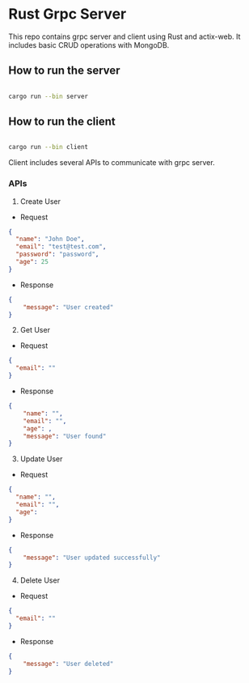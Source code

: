 # Rust Grpc Server 
 
This repo contains grpc server and client using Rust and actix-web. It includes basic CRUD operations with MongoDB.

## How to run the server
```bash

cargo run --bin server

```

## How to run the client
```bash

cargo run --bin client

```

Client includes several APIs to communicate with grpc server.

### APIs

1. Create User

- Request

```json
{
  "name": "John Doe",
  "email": "test@test.com",
  "password": "password",
  "age": 25
}

```

- Response

```json
{
    "message": "User created"
}

```

2. Get User

- Request

```json
{
  "email": ""
}

```

- Response

```json
{
    "name": "",
    "email": "",
    "age": ,
    "message": "User found"
}

```

3. Update User

- Request

```json
{
  "name": "",
  "email": "",
  "age":
}

```

- Response

```json
{
    "message": "User updated successfully"
}

```

4. Delete User

- Request

```json
{
  "email": ""
}

```

- Response

```json
{
    "message": "User deleted"
}

```

